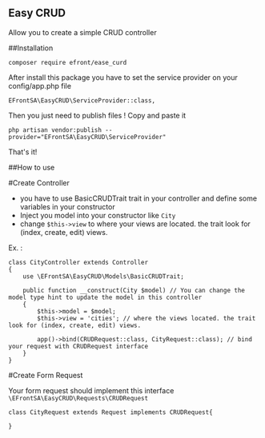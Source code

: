 ## Easy CRUD

Allow you to create a simple CRUD controller

##Installation

````
composer require efront/ease_curd
````

After install this package you have to set the service provider on your config/app.php file

````
EFrontSA\EasyCRUD\ServiceProvider::class,
````

Then you just need to publish files ! Copy and paste it

````
php artisan vendor:publish --provider="EFrontSA\EasyCRUD\ServiceProvider"
````

That's it!


##How to use

#Create Controller

* you have to use BasicCRUDTrait trait in your controller and define some variables in your constructor
* Inject you model into your constructor like `City`
* change `$this->view` to where your views are located. the trait look for (index, create, edit) views.

Ex. :
````
class CityController extends Controller
{
    use \EFrontSA\EasyCRUD\Models\BasicCRUDTrait;

    public function __construct(City $model) // You can change the model type hint to update the model in this controller
    {
        $this->model = $model;
        $this->view = 'cities'; // where the views located. the trait look for (index, create, edit) views.

        app()->bind(CRUDRequest::class, CityRequest::class); // bind your request with CRUDRequest interface
    }
}
````


#Create Form Request

Your form request should implement this interface `\EFrontSA\EasyCRUD\Requests\CRUDRequest`

````
class CityRequest extends Request implements CRUDRequest{

}
````